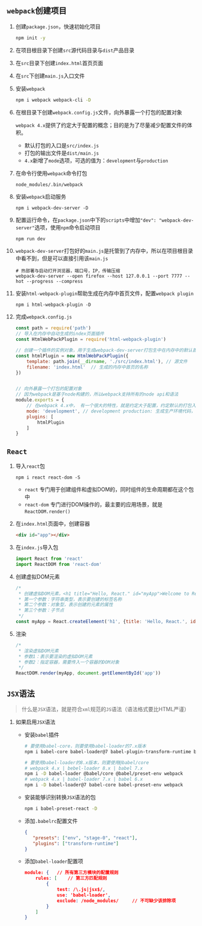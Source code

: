 ## `webpack`创建项目

1. 创建`package.json`，快速初始化项目

   ```sh
   npm init -y
   ```

2. 在项目根目录下创建`src`源代码目录与`dist`产品目录

3. 在`src`目录下创建`index.html`首页页面

4. 在`src`下创建`main.js`入口文件

5. 安装`webpack`

   ```sh
   npm i webpack webpack-cli -D
   ```

6. 在根目录下创建`webpack.config.js`文件，向外暴露一个打包的配置对象

   `webpack 4.x`提供了约定大于配置的概念；目的是为了尽量减少配置文件的体积。

   - 默认打包的入口是`src/index.js`
   - 打包的输出文件是`dist/main.js`
   - `4.x`新增了`mode`选项，可选的值为：`development`与`production`

7. 在命令行使用`webpack`命令打包

   ```sh
   node_modules/.bin/webpack
   ```

8. 安装`webpack`启动服务

   ```
   npm i webpack-dev-server -D
   ```

9. 配置运行命令，在`package.json`中下的`scripts`中增加`"dev": "webpack-dev-server"`选项，使用`npm`命令启动项目

   ```
   npm run dev
   ```

10. `webpack-dev-server`打包好的`main.js`是托管到了内存中，所以在项目根目录中看不到，但是可以直接引用该`main.js`

    ```
    # 热部署与启动打开浏览器，端口号，IP，传输压缩
    webpack-dev-server --open firefox --host 127.0.0.1 --port 7777 --hot --progress --compress
    ```

11. 安装`html-webpack-plugin`帮助生成在内存中首页文件，配置`webpack plugin`

    ```
    npm i html-webpack-plugin -D
    ```

12. 完成`webpack.config.js`

    ```js
    const path = require('path')
    // 导入在内存中自动生成的index页面插件
    const HtmlWebPackPlugin = require('html-webpack-plugin')
    
    // 创建一个插件的实例对象，用于生成webpack-dev-server打包生中在内存中的默认首页文件
    const htmlPlugin = new HtmlWebPackPlugin({
        template: path.join(__dirname, './src/index.html'), // 源文件
        filename: 'index.html'  // 生成的内存中首页的名称
    })
    
    
    // 向外暴露一个打包的配置对象
    // 因为webpack是基于node构建的，所以webpack支持所有的node api和语法
    module.exports = {
        // 在webpack 4.x中， 有一个很大的特性，就是约定大于配置，约定默认的打包入口路径是src -> index.js
        mode: 'development', // development production: 生成生产环境代码，会执行代码压缩
        plugins: [
            htmlPlugin
        ]
    }
    ```



## `React`

1. 导入`react`包

   ```
   npm i react react-dom -S
   ```

   - `react` 专门用于创建组件和虚拟DOM的，同时组件的生命周期都在这个包中
   - `react-dom` 专门进行DOM操作的，最主要的应用场景，就是`ReactDOM.render()`

2. 在`index.html`页面中，创建容器

   ```html
   <div id="app"></div>
   ```

3. 在`index.js`导入包

   ```javascript
   import React from 'react'
   import ReactDOM from 'react-dom'
   ```

4. 创建虚拟DOM元素

   ```js
   /*
    * 创建虚拟DOM元素，<h1 title="Hello, React." id="myApp">Welcome to React study.</h1>
    * 第一个参数：字符串类型，表示要创建的标签名称
    * 第二个参数：对象型，表示创建的元素的属性
    * 第三个参数：子节点
    */
   const myApp = React.createElement('h1', {title: 'Hello, React.', id: 'myApp'}, 'Welcome to React study.')
   ```

5. 渲染

   ```js
   /*
    * 渲染虚拟DOM元素
    * 参数1：表示要渲染的虚拟DOM元素
    * 参数2：指定容器，需要传入一个容器的DOM对象
    */
   ReactDOM.render(myApp, document.getElementById('app'))
   ```

   

## `JSX`语法

> 什么是`JSX`语法，就是符合`xml`规范的`JS`语法（语法格式要比HTML严谨）

1. 如果启用`JSX`语法

   - 安装`babel`插件

     ```sh
     # 要使用babel-core，则要使用babel-loader的7.x版本
     npm i babel-core babel-loader@7 babel-plugin-transform-runtime babel-preset-env babel-preset-stage-0 -D
     ```

     ```sh
     # 要使用babel-loader的8.x版本，则要使用@babel/core
     # webpack 4.x | bebel-loader 8.x | babel 7.x
     npm i -D babel-loader @babel/core @babel/preset-env webpack
     # webpack 4.x | babel-loader 7.x | babel 6.x
     npm i -D babel-loader@7 babel-core babel-preset-env webpack
     ```

   - 安装能够识别转换`JSX`语法的包

     ```sh
     npm i babel-preset-react -D
     ```

   - 添加`.babelrc`配置文件

     ```json
     {
     	"presets": ["env", "stage-0", "react"],
     	"plugins": ["transform-runtime"]
     }
     ```

   - 添加`babel-loader`配置项

     ```json
     module: {   // 所有第三方模块的配置规则
         rules: [    // 第三方匹配规则
             { 
                 test: /\.js|jsx$/, 
                 use: 'babel-loader', 
                 exclude: /node_modules/     // 不可缺少该排除项
             }
         ]
     }
     ```

     